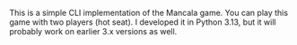 This is a simple CLI implementation of the Mancala game. 
You can play this game with two players (hot seat).
I developed it in Python 3.13, but it will probably work on earlier 3.x versions as well.
